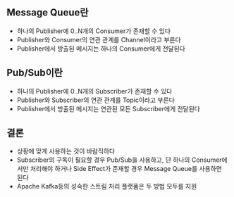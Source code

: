## Message Queue란
* 하나의 Publisher에 0..N개의 Consumer가 존재할 수 있다
* Publisher와 Consumer의 연관 관계를 Channel이라고 부른다
* Publisher에서 방출된 메시지는 하나의 Consumer에게 전달된다

## Pub/Sub이란
* 하나의 Publisher에 0..N개의 Subscriber가 존재할 수 있다
* Publisher와 Subscriber의 연관 관계를 Topic이라고 부른다
* Publisher에서 방출된 메시지는 연관된 모든 Subscriber에게 전달된다

## 결론
* 상황에 맞게 사용하는 것이 바람직하다
* Subscriber의 구독이 필요할 경우 Pub/Sub을 사용하고, 단 하나의 Consumer에서만 처리해야 하거나 Side Effect가 존재할 경우 Message Queue를 사용하면 된다
* Apache Kafka등의 성숙한 스트림 처리 플랫폼은 두 방법 모두를 지원